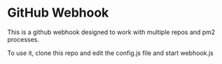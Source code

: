 # GitHub Webhook
This is a github webhook designed to work with multiple repos and pm2 processes.

To use it, clone this repo and edit the config.js file and start webhook.js